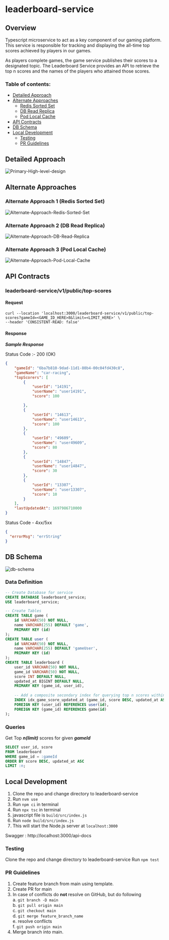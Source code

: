 # leaderboard-service

## Overview

Typescript microservice to act as a key component of our gaming platform. This service is responsible for tracking and displaying the all-time top scores achieved by players in our games. 

As players complete games, the game service publishes their scores to a designated topic. The Leaderboard Service provides an API to retrieve the top n scores and the names of the players who attained those scores.

### Table of contents:

- [Detailed Approach](#detailed-approach)
- [Alternate Approaches](#alternate-approaches)
  - [Redis Sorted Set](#alternate-approach-1-redis-sorted-set)
  - [DB Read Replica](#alternate-approach-2-db-read-replica)
  - [Pod Local Cache](#alternate-approach-3-pod-local-cache)
- [API Contracts](#api-contracts)
- [DB Schema](#db-schema)
- [Local Development](#local-development)
  - [Testing](#testing)
  - [PR Guidelines](#pr-guidelines)


## Detailed Approach

![Primary-High-level-design]( ./assets/image/primary_approach_memcache.png)

## Alternate Approaches

### Alternate Approach 1 (Redis Sorted Set)

![Alternate-Approach-Redis-Sorted-Set](./assets/image/alternate_approach_redis_sorted_set.png)

### Alternate Approach 2 (DB Read Replica)

![Alternate-Approach-DB-Read-Replica](./assets/image/alternate_approach_db_read_replica.png)

### Alternate Approach 3 (Pod Local Cache)

![Alternate-Approach-Pod-Local-Cache](./assets/image/alternate_approach_pod_local_cache.png)

## API Contracts

### leaderboard-service/v1/public/top-scores

#### Request
```shell
curl --location 'localhost:3000/leaderboard-service/v1/public/top-scores?gameId=<GAME_ID_HERE>8&limit=<LIMIT_HERE>' \
--header 'CONSISTENT-READ: false'
```
#### Response

_**Sample Response**_

Status Code :- 200 (OK)
```json
{
    "gameId": "6ba7b810-9dad-11d1-80b4-00c04fd430c8",
    "gameName": "car-racing",
    "topScorers": [
        {
            "userId": "14191",
            "userName": "user14191",
            "score": 100

        },
        {
            "userId": "14613",
            "userName": "user14613",
            "score": 100
        },
        {
            "userId": "49609",
            "userName": "user49609",
            "score": 80
        },
        {
            "userId": "14847",
            "userName": "user14847",
            "score": 30
        },
        {
            "userId": "13307",
            "userName": "user13307",
            "score": 10
        }
    ],
    "lastUpdatedAt": 1697986710000
}
```

Status Code - 4xx/5xx

```json
{
  "errorMsg": "errString"
}
```

## DB Schema

![db-schema](./assets/image/db_schema.png)


### Data Definition
```sql
-- Create Database for service
CREATE DATABASE leaderboard_service;
USE leaderboard_service;

-- Create Tables
CREATE TABLE game (
    id VARCHAR(50) NOT NULL,
    name VARCHAR(255) DEFAULT 'game',
    PRIMARY KEY (id)
);
CREATE TABLE user (
    id VARCHAR(50) NOT NULL,
    name VARCHAR(255) DEFAULT 'gameUser',
    PRIMARY KEY (id)
);
CREATE TABLE leaderboard (
    user_id VARCHAR(50) NOT NULL,
    game_id VARCHAR(50) NOT NULL,
    score INT DEFAULT NULL,
    updated_at BIGINT DEFAULT NULL,
    PRIMARY KEY (game_id, user_id),
    
    -- Add a composite secondary index for querying top n scores within a game
    INDEX idx_game_score_updated_at (game_id, score DESC, updated_at ASC),
    FOREIGN KEY (user_id) REFERENCES user(id),
    FOREIGN KEY (game_id) REFERENCES game(id)
);
```

### Queries

Get Top **_n(limit)_**  scores for given _**gameId**_ 
```sql
SELECT user_id, score
FROM leaderboard
WHERE game_id = :gameId
ORDER BY score DESC, updated_at ASC
LIMIT :n;
```

## Local Development

1. Clone the repo and change directory to leaderboard-service
2. Run `nvm use`
3. Run `npm ci` in terminal
4. Run `npx tsc` in terminal
5. javascript file is `build/src/index.js`
6. Run `node build/src/index.js`
7. This will start the Node.js server at `localhost:3000`

Swagger : http://localhost:3000/api-docs

### Testing
Clone the repo and change directory to leaderboard-service
Run `npm test`

### PR Guidelines
1. Create feature branch from main using template.
2. Create PR for main
3. In case of conflicts do <b> not </b> resolve on GitHub, but do following <br>
   a. `git branch -D main` <br>
   b. `git pull origin main` <br>
   c. `git checkout main` <br>
   d. `git merge feature_branch_name` <br>
   e. resolve conflicts <br>
   f. `git push origin main` <br>
4. Merge branch into main.